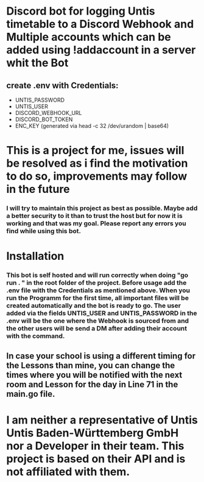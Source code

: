 # Discord bot for logging Untis timetable to a Discord Webhook and Multiple accounts which can be added using !addaccount in a server whit the Bot
## create .env with Credentials:
- UNTIS_PASSWORD
- UNTIS_USER
- DISCORD_WEBHOOK_URL
- DISCORD_BOT_TOKEN
- ENC_KEY (generated via head -c 32 /dev/urandom | base64)

# This is a project for me, issues will be resolved as i find the motivation to do so, improvements may follow in the future
### I will try to maintain this project as best as possible. Maybe add a better security to it than to trust the host but for now it is working and that was my goal. Please report any errors you find while using this bot.

# Installation

### This bot is self hosted and will run correctly when doing "go run . " in the root folder of the project. Before usage add the .env file with the Credentials as mentioned above. When you run the Programm for the first time, all important files will be created automatically and the bot is ready to go. The user added via the fields UNTIS_USER and UNTIS_PASSWORD in the .env will be the one where the Webhook is sourced from and the other users will be send a DM after adding their account with the command.

## In case your school is using a different timing for the Lessons than mine, you can change the times where you will be notified with the next room and Lesson for the day in **Line 71 in the main.go** file.

# I am neither a representative of Untis Untis Baden-Württemberg GmbH nor a Developer in their team. This project is based on their API and is not affiliated with them.